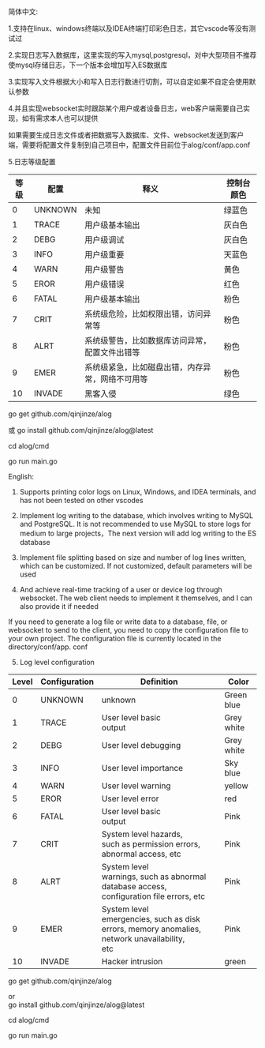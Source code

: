 简体中文:

1.支持在linux、windows终端以及IDEA终端打印彩色日志，其它vscode等没有测试过

2.实现日志写入数据库，这里实现的写入mysql,postgresql，对中大型项目不推荐使mysql存储日志，下一个版本会增加写入ES数据库

3.实现写入文件根据大小和写入日志行数进行切割，可以自定如果不自定会使用默认参数

4.并且实现websocket实时跟踪某个用户或者设备日志，web客户端需要自己实现，如有需求本人也可以提供

如果需要生成日志文件或者把数据写入数据库、文件、websocket发送到客户端，需要将配置文件复制到自己项目中，配置文件目前位于alog/conf/app.conf

5.日志等级配置

| 等级  | 配置      | 释义                       | 控制台颜色 |
| --- | ------- | ------------------------ | ----- |
| 0   | UNKNOWN | 未知                       | 绿蓝色   |
| 1   | TRACE   | 用户级基本输出                  | 灰白色   |
| 2   | DEBG    | 用户级调试                    | 灰白色   |
| 3   | INFO    | 用户级重要                    | 天蓝色   |
| 4   | WARN    | 用户级警告                    | 黄色    |
| 5   | EROR    | 用户级错误                    | 红色    |
| 6   | FATAL   | 用户级基本输出                  | 粉色    |
| 7   | CRIT    | 系统级危险，比如权限出错，访问异常等       | 粉色    |
| 8   | ALRT    | 系统级警告，比如数据库访问异常，配置文件出错等  | 粉色    |
| 9   | EMER    | 系统级紧急，比如磁盘出错，内存异常，网络不可用等 | 粉色    |
| 10  | INVADE  | 黑客入侵                     | 绿色    |

go get github.com/qinjinze/alog

 或
go install github.com/qinjinze/alog@latest

cd alog/cmd

go run main.go

English:

1. Supports printing color logs on Linux, Windows, and IDEA terminals, and has not been tested on other vscodes

2. Implement log writing to the database, which involves writing to MySQL and PostgreSQL. It is not recommended to use MySQL to store logs for medium to large projects，The next version will add log writing to the ES database

3. Implement file splitting based on size and number of log lines written, which can be customized. If not customized, default parameters will be used

4. And achieve real-time tracking of a user or device log through websocket. The web client needs to implement it themselves, and I can also provide it if needed

If you need to generate a log file or write data to a database, file, or websocket to send to the client, you need to copy the configuration file to your own project. The configuration file is currently located in the directory/conf/app. conf

5. Log level configuration

| Level | Configuration | Definition                                                                                           | Color      |
| ----- | ------------- | ---------------------------------------------------------------------------------------------------- | ---------- |
| 0     | UNKNOWN       | unknown                                                                                              | Green blue |
| 1     | TRACE         | User level basic<br> output                                                                          | Grey white |
| 2     | DEBG          | User level debugging                                                                                 | Grey white |
| 3     | INFO          | User level importance                                                                                | Sky blue   |
| 4     | WARN          | User level warning                                                                                   | yellow     |
| 5     | EROR          | User level error                                                                                     | red        |
| 6     | FATAL         | User level basic<br> output                                                                          | Pink       |
| 7     | CRIT          | System level hazards,<br> such as permission errors, abnormal access, etc                            | Pink       |
| 8     | ALRT          | System level<br> warnings, such as abnormal database access, configuration file errors, etc          | Pink       |
| 9     | EMER          | System level<br> emergencies, such as disk errors, memory anomalies, network unavailability,<br> etc | Pink       |
| 10    | INVADE        | Hacker intrusion                                                                                     | green      |

go get github.com/qinjinze/alog 

or  
go install github.com/qinjinze/alog@latest

cd alog/cmd

go run main.go